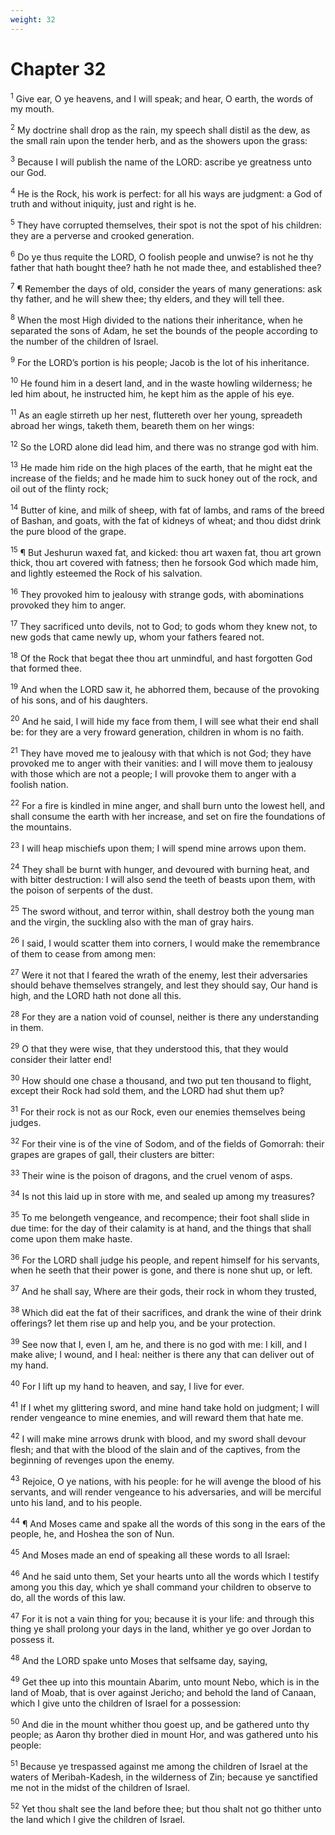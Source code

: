 ```yaml
---
weight: 32
---
```


# Chapter 32

<sup>1</sup> Give ear, O ye heavens, and I will speak; and hear, O earth, the words of my mouth. 

<sup>2</sup> My doctrine shall drop as the rain, my speech shall distil as the dew, as the small rain upon the tender herb, and as the showers upon the grass: 

<sup>3</sup> Because I will publish the name of the LORD: ascribe ye greatness unto our God. 

<sup>4</sup> He is the Rock, his work is perfect: for all his ways are judgment: a God of truth and without iniquity, just and right is he. 

<sup>5</sup> They have corrupted themselves, their spot is not the spot of his children: they are a perverse and crooked generation. 

<sup>6</sup> Do ye thus requite the LORD, O foolish people and unwise? is not he thy father that hath bought thee? hath he not made thee, and established thee? 

<sup>7</sup> ¶ Remember the days of old, consider the years of many generations: ask thy father, and he will shew thee; thy elders, and they will tell thee. 

<sup>8</sup> When the most High divided to the nations their inheritance, when he separated the sons of Adam, he set the bounds of the people according to the number of the children of Israel. 

<sup>9</sup> For the LORD’s portion is his people; Jacob is the lot of his inheritance. 

<sup>10</sup> He found him in a desert land, and in the waste howling wilderness; he led him about, he instructed him, he kept him as the apple of his eye. 

<sup>11</sup> As an eagle stirreth up her nest, fluttereth over her young, spreadeth abroad her wings, taketh them, beareth them on her wings: 

<sup>12</sup> So the LORD alone did lead him, and there was no strange god with him. 

<sup>13</sup> He made him ride on the high places of the earth, that he might eat the increase of the fields; and he made him to suck honey out of the rock, and oil out of the flinty rock; 

<sup>14</sup> Butter of kine, and milk of sheep, with fat of lambs, and rams of the breed of Bashan, and goats, with the fat of kidneys of wheat; and thou didst drink the pure blood of the grape. 

<sup>15</sup> ¶ But Jeshurun waxed fat, and kicked: thou art waxen fat, thou art grown thick, thou art covered with fatness; then he forsook God which made him, and lightly esteemed the Rock of his salvation. 

<sup>16</sup> They provoked him to jealousy with strange gods, with abominations provoked they him to anger. 

<sup>17</sup> They sacrificed unto devils, not to God; to gods whom they knew not, to new gods that came newly up, whom your fathers feared not. 

<sup>18</sup> Of the Rock that begat thee thou art unmindful, and hast forgotten God that formed thee. 

<sup>19</sup> And when the LORD saw it, he abhorred them, because of the provoking of his sons, and of his daughters. 

<sup>20</sup> And he said, I will hide my face from them, I will see what their end shall be: for they are a very froward generation, children in whom is no faith. 

<sup>21</sup> They have moved me to jealousy with that which is not God; they have provoked me to anger with their vanities: and I will move them to jealousy with those which are not a people; I will provoke them to anger with a foolish nation. 

<sup>22</sup> For a fire is kindled in mine anger, and shall burn unto the lowest hell, and shall consume the earth with her increase, and set on fire the foundations of the mountains. 

<sup>23</sup> I will heap mischiefs upon them; I will spend mine arrows upon them. 

<sup>24</sup> They shall be burnt with hunger, and devoured with burning heat, and with bitter destruction: I will also send the teeth of beasts upon them, with the poison of serpents of the dust. 

<sup>25</sup> The sword without, and terror within, shall destroy both the young man and the virgin, the suckling also with the man of gray hairs. 

<sup>26</sup> I said, I would scatter them into corners, I would make the remembrance of them to cease from among men: 

<sup>27</sup> Were it not that I feared the wrath of the enemy, lest their adversaries should behave themselves strangely, and lest they should say, Our hand is high, and the LORD hath not done all this. 

<sup>28</sup> For they are a nation void of counsel, neither is there any understanding in them. 

<sup>29</sup> O that they were wise, that they understood this, that they would consider their latter end! 

<sup>30</sup> How should one chase a thousand, and two put ten thousand to flight, except their Rock had sold them, and the LORD had shut them up? 

<sup>31</sup> For their rock is not as our Rock, even our enemies themselves being judges. 

<sup>32</sup> For their vine is of the vine of Sodom, and of the fields of Gomorrah: their grapes are grapes of gall, their clusters are bitter: 

<sup>33</sup> Their wine is the poison of dragons, and the cruel venom of asps. 

<sup>34</sup> Is not this laid up in store with me, and sealed up among my treasures? 

<sup>35</sup> To me belongeth vengeance, and recompence; their foot shall slide in due time: for the day of their calamity is at hand, and the things that shall come upon them make haste. 

<sup>36</sup> For the LORD shall judge his people, and repent himself for his servants, when he seeth that their power is gone, and there is none shut up, or left. 

<sup>37</sup> And he shall say, Where are their gods, their rock in whom they trusted, 

<sup>38</sup> Which did eat the fat of their sacrifices, and drank the wine of their drink offerings? let them rise up and help you, and be your protection. 

<sup>39</sup> See now that I, even I, am he, and there is no god with me: I kill, and I make alive; I wound, and I heal: neither is there any that can deliver out of my hand. 

<sup>40</sup> For I lift up my hand to heaven, and say, I live for ever. 

<sup>41</sup> If I whet my glittering sword, and mine hand take hold on judgment; I will render vengeance to mine enemies, and will reward them that hate me. 

<sup>42</sup> I will make mine arrows drunk with blood, and my sword shall devour flesh; and that with the blood of the slain and of the captives, from the beginning of revenges upon the enemy. 

<sup>43</sup> Rejoice, O ye nations, with his people: for he will avenge the blood of his servants, and will render vengeance to his adversaries, and will be merciful unto his land, and to his people. 

<sup>44</sup> ¶ And Moses came and spake all the words of this song in the ears of the people, he, and Hoshea the son of Nun. 

<sup>45</sup> And Moses made an end of speaking all these words to all Israel: 

<sup>46</sup> And he said unto them, Set your hearts unto all the words which I testify among you this day, which ye shall command your children to observe to do, all the words of this law. 

<sup>47</sup> For it is not a vain thing for you; because it is your life: and through this thing ye shall prolong your days in the land, whither ye go over Jordan to possess it. 

<sup>48</sup> And the LORD spake unto Moses that selfsame day, saying, 

<sup>49</sup> Get thee up into this mountain Abarim, unto mount Nebo, which is in the land of Moab, that is over against Jericho; and behold the land of Canaan, which I give unto the children of Israel for a possession: 

<sup>50</sup> And die in the mount whither thou goest up, and be gathered unto thy people; as Aaron thy brother died in mount Hor, and was gathered unto his people: 

<sup>51</sup> Because ye trespassed against me among the children of Israel at the waters of Meribah-Kadesh, in the wilderness of Zin; because ye sanctified me not in the midst of the children of Israel. 

<sup>52</sup> Yet thou shalt see the land before thee; but thou shalt not go thither unto the land which I give the children of Israel. 


